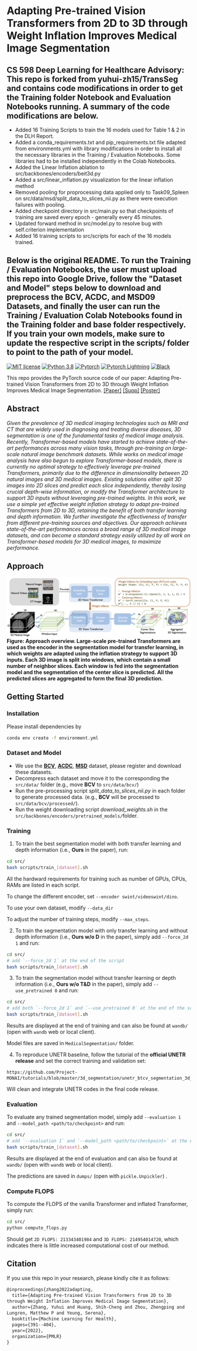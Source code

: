 # Adapting Pre-trained Vision Transformers from 2D to 3D through Weight Inflation Improves Medical Image Segmentation

## CS 598 Deep Learning for Healthcare Advisory: This repo is forked from yuhui-zh15/TransSeg and contains code modifications in order to get the Training folder Notebook and Evaluation Notebooks running. A summary of the code modifications are below. 
- Added 16 Training Scripts to train the 16 models used for Table 1 & 2 in the DLH Report.
- Added a conda_requirements.txt and pip_requirements.txt file adapted from environments.yml with library modifications in order to install all the necessary libraries in the Training / Evaluation Notebooks. Some libraries had to be installed independently in the Colab Notebooks.
- Added the Linear Inflation ablation to src/backbones/encoders/beit3d.py
- Added a src/linear_inflation.py visualization for the linear inflation method
- Removed pooling for proprocessing data applied only to Task09_Spleen on src/data/msd/split_data_to_slices_nii.py as there were execution failures with pooling.
- Added checkpoint directory in src/main.py so that checkpoints of training are saved every epoch - generally every 45 minutes.
- Updated forward method in src/model.py to resolve bug with self.criterion implementation
- Added 16 training scripts to src/scripts for each of the 16 models trained.

## Below is the original README. To run the Training / Evaluation Notebooks, the user must upload this repo into Google Drive, follow the "Dataset and Model" steps below to download and preprocess the BCV, ACDC, and MSD09 Datasets, and finally the user can run the Training / Evaluation Colab Notebooks found in the Training folder and base folder respectively. If you train your own models, make sure to update the respective script in the scripts/ folder to point to the path of your model.

[![MIT license](https://img.shields.io/badge/License-MIT-blue.svg)](https://lbesson.mit-license.org/)
[![Python 3.8](https://img.shields.io/badge/python-3.8-blue.svg)](https://www.python.org/downloads/release/python-3811/)
[![Pytorch](https://img.shields.io/badge/Pytorch-1.7-red.svg)](https://pytorch.org/get-started/previous-versions/#v171)
[![Pytorch Lightning](https://img.shields.io/badge/PyTorch--Lightning-1.4-red.svg)](https://pytorch-lightning.readthedocs.io/en/1.4.9/)
[![Black](https://img.shields.io/badge/code%20style-black-000000.svg)](https://github.com/ambv/black)

This repo provides the PyTorch source code of our paper: 
Adapting Pre-trained Vision Transformers from 2D to 3D through Weight Inflation Improves Medical Image Segmentation. [[Paper]](https://proceedings.mlr.press/v193/zhang22a/zhang22a.pdf) [[Supp]](https://proceedings.mlr.press/v193/zhang22a/zhang22a-supp.pdf) [[Poster]](https://cs.stanford.edu/~yuhuiz/assets/posters/transseg.pdf)

## Abstract

*Given the prevalence of 3D medical imaging technologies such as MRI and CT that are widely used in diagnosing and treating diverse diseases, 3D segmentation is one of the fundamental tasks of medical image analysis. Recently, Transformer-based models have started to achieve state-of-the-art performances across many vision tasks, through pre-training on large-scale natural image benchmark datasets. While works on medical image analysis have also begun to explore Transformer-based models, there is currently no optimal strategy to effectively leverage pre-trained Transformers, primarily due to the difference in dimensionality between 2D natural images and 3D medical images. Existing solutions either split 3D images into 2D slices and predict each slice independently, thereby losing crucial depth-wise information, or modify the Transformer architecture to support 3D inputs without leveraging pre-trained weights. In this work, we use a simple yet effective weight inflation strategy to adapt pre-trained Transformers from 2D to 3D, retaining the benefit of both transfer learning and depth information. We further investigate the effectiveness of transfer from different pre-training sources and objectives. Our approach achieves state-of-the-art performances across a broad range of 3D medical image datasets, and can become a standard strategy easily utilized by all work on Transformer-based models for 3D medical images, to maximize performance.*

## Approach

![](./docs/figures/approach.png)
**Figure: Approach overview. Large-scale pre-trained Transformers are used as the encoder in the segmentation model for transfer learning, in which weights are adapted using the inflation strategy to support 3D inputs. Each 3D image is split into windows, which contain a small number of neighbor slices. Each window is fed into the segmentation model and the segmentation of the center slice is predicted. All the predicted slices are aggregated to form the final 3D prediction.**

## Getting Started

### Installation

Please install dependencies by

```bash
conda env create -f environment.yml
```

### Dataset and Model

- We use the **[BCV](https://www.synapse.org/\#!Synapse:syn3193805/wiki/217789)**, **[ACDC](https://www.creatis.insa-lyon.fr/Challenge/acdc/)**, **[MSD](https://drive.google.com/file/d/1jzeNU1EKnK81PyTsrx0ujfNl-t0Jo8uE/view?usp=sharing)** dataset, please register and download these datasets.
- Decompress each dataset and move it to the corresponding the `src/data/` folder (e.g., move **BCV** to `src/data/bcv/`)
- Run the pre-processing script *split_data_to_slices_nii.py* in each folder to generate processed data. (e.g., **BCV** will be processed to `src/data/bcv/processed/`).
- Run the weight downloading script *download_weights.sh* in the `src/backbones/encoders/pretrained_models/`folder.

### Training

1. To train the best segmentation model with both transfer learning and depth information (i.e., **Ours** in the paper), run:

```bash
cd src/
bash scripts/train_[dataset].sh
```

All the hardward requirements for training such as number of GPUs, CPUs, RAMs are listed in each script.

To change the different encoder, set `--encoder swint/videoswint/dino`.

To use your own dataset, modify `--data_dir`

To adjust the number of training steps, modify `--max_steps`.

2. To train the segmentation model with only transfer learning and without depth information (i.e., **Ours w/o D** in the paper), simply add `--force_2d 1` and run:

```bash
cd src/
# add `--force_2d 1` at the end of the script
bash scripts/train_[dataset].sh
```

3. To train the segmentation model without transfer learning or depth information (i.e., **Ours w/o T&D** in the paper), simply add `--use_pretrained 0` and run:

```bash
cd src/
# add both `--force_2d 1` and `--use_pretrained 0` at the end of the script
bash scripts/train_[dataset].sh
```

Results are displayed at the end of training and can also be found at `wandb/` (open with `wandb` web or local client).

Model files are saved in `MedicalSegmentation/` folder. 

4. To reproduce UNETR baseline, follow the tutorial of the **official UNETR release** and set the correct training and validation set:

```
https://github.com/Project-MONAI/tutorials/blob/master/3d_segmentation/unetr_btcv_segmentation_3d_lightning.ipynb
```

Will clean and integrate UNETR codes in the final code release.

### Evaluation

To evaluate any trained segmentation model, simply add `--evaluation 1` and `--model_path <path/to/checkpoint>` and run:

```bash
cd src/
# add `--evaluation 1` and `--model_path <path/to/checkpoint>` at the end of the script
bash scripts/train_[dataset].sh
```

Results are displayed at the end of evaluation and can also be found at `wandb/` (open with `wandb` web or local client).

The predictions are saved in `dumps/` (open with `pickle.Unpickler`) .

### Compute FLOPS

To compute the FLOPS of the vanilla Transformer and inflated Transformer, simply run:

```bash
cd src/
python compute_flops.py
```

Should get `2D FLOPS: 213343401984` and `3D FLOPS: 214954014720`, which indicates there is little increased computational cost of our method.

## Citation
If you use this repo in your research, please kindly cite it as follows:
```
@inproceedings{zhang2022adapting,
  title={Adapting Pre-trained Vision Transformers from 2D to 3D through Weight Inflation Improves Medical Image Segmentation},
  author={Zhang, Yuhui and Huang, Shih-Cheng and Zhou, Zhengping and Lungren, Matthew P and Yeung, Serena},
  booktitle={Machine Learning for Health},
  pages={391--404},
  year={2022},
  organization={PMLR}
}
```
